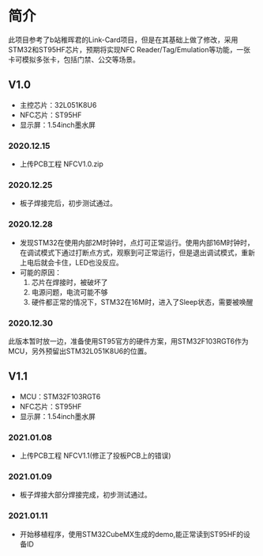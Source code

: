 # 简介

此项目参考了b站稚晖君的Link-Card项目，但是在其基础上做了修改，采用STM32和ST95HF芯片，预期将实现NFC Reader/Tag/Emulation等功能，一张卡可模拟多张卡，包括门禁、公交等场景。

## V1.0
* 主控芯片：32L051K8U6
* NFC芯片：ST95HF
* 显示屏：1.54inch墨水屏

### 2020.12.15
* 上传PCB工程 NFCV1.0.zip

### 2020.12.25
* 板子焊接完后，初步测试通过。

### 2020.12.28
* 发现STM32在使用内部2M时钟时，点灯可正常运行。使用内部16M时钟时，在调试模式下通过打断点方式，观察到可正常运行，但是退出调试模式，重新上电后就会卡住，LED也没反应。
* 可能的原因：
	1. 芯片在焊接时，被破坏了
	2. 电源问题，电流可能不够
	3. 硬件都正常的情况下，STM32在16M时，进入了Sleep状态，需要被唤醒

### 2020.12.30
此版本暂时放一边，准备使用ST95官方的硬件方案，用STM32F103RGT6作为MCU，另外预留出STM32L051K8U6的位置。

## V1.1
* MCU：STM32F103RGT6
* NFC芯片：ST95HF
* 显示屏：1.54inch墨水屏

### 2021.01.08 
* 上传PCB工程 NFCV1.1(修正了投板PCB上的错误)

### 2021.01.09
* 板子焊接大部分焊接完成，初步测试通过。

### 2021.01.11
* 开始移植程序，使用STM32CubeMX生成的demo,能正常读到ST95HF的设备ID





